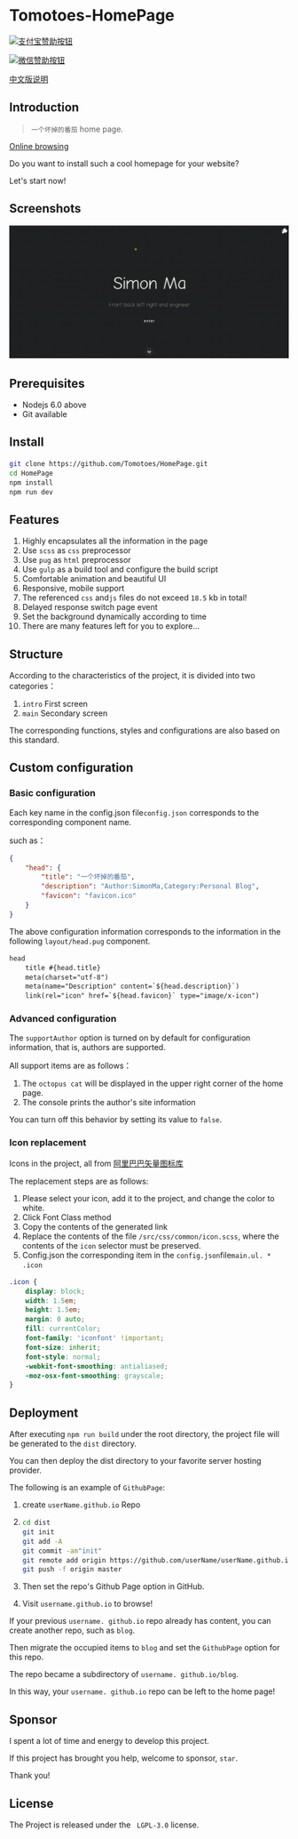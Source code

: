 # Tomotoes-HomePage


[![支付宝赞助按钮](https://camo.githubusercontent.com/f4874996db5ac421925db08778d800d76d36abbc/68747470733a2f2f696d672e736869656c64732e696f2f62616467652f2545362539342541462545342542422539382545352541452539442d25453525393025393154412545362538442539302545352538412541392d677265656e2e737667)](https://cdn.jsdelivr.net/gh/Tomotoes/images/blog/alipay.png)

[![微信赞助按钮](https://camo.githubusercontent.com/26101aa838286ad0d45a6f71b25fdc6e14e7668c/68747470733a2f2f696d672e736869656c64732e696f2f62616467652f2545352542452541452545342542462541312d25453525393025393154412545362538442539302545352538412541392d677265656e2e737667)](https://cdn.jsdelivr.net/gh/Tomotoes/images/blog/wechat.png)

[中文版说明](<README.zh_CN.md>)



## Introduction

> `一个坏掉的番茄`  home page.

[Online browsing](http://tomotoes.com)

Do you want to install such a cool homepage for your website?

Let's start now!



## Screenshots

![screenshot](screenshot.gif)



## Prerequisites

- Nodejs 6.0 above
- Git available



## Install

```sh
git clone https://github.com/Tomotoes/HomePage.git
cd HomePage
npm install
npm run dev
```



## Features

1. Highly encapsulates all the information in the page
2. Use `scss` as `css` preprocessor
3. Use `pug` as `html` preprocessor
4. Use `gulp` as a build tool and configure the build script
5. Comfortable animation and beautiful UI
6. Responsive, mobile support
7. The referenced `css` and`js` files do not exceed `18.5` kb in total!
8. Delayed response switch page event
9.  Set the background dynamically according to time
10. There are many features left for you to explore...



## Structure

According to the characteristics of the project, it is divided into two categories：
1. `intro` First screen
2. `main` Secondary screen

The corresponding functions, styles and configurations are also based on this standard.




## Custom configuration



### Basic configuration

Each key name in the config.json file`config.json` corresponds to the corresponding component name.

such as：

```json
{
	"head": {
		"title": "一个坏掉的番茄",
		"description": "Author:SimonMa,Category:Personal Blog",
		"favicon": "favicon.ico"
	}
}

```
The above configuration information corresponds to the information in the following `layout/head.pug` component.
```html
head
	title #{head.title}
	meta(charset="utf-8")
	meta(name="Description" content=`${head.description}`)
	link(rel="icon" href=`${head.favicon}` type="image/x-icon")
```



### Advanced configuration

The `supportAuthor` option is turned on by default for configuration information, that is, authors are supported.

All support items are as follows：

1. The `octopus cat` will be displayed in the upper right corner of the home page.
2. The console prints the author's site information

You can turn off this behavior by setting its value to `false`.



### Icon replacement
Icons in the project, all from [阿里巴巴矢量图标库](https://www.iconfont.cn)

The replacement steps are as follows:

1. Please select your icon, add it to the project, and change the color to white.
2. Click Font Class method
3. Copy the contents of the generated link
4. Replace the contents of the file `/src/css/common/icon.scss`, where the contents of the `icon` selector must be preserved.
5. Config.json the corresponding item in the `config.json`file`main.ul. * .icon`

```css
.icon {
	display: block;
	width: 1.5em;
	height: 1.5em;
	margin: 0 auto;
	fill: currentColor;
	font-family: 'iconfont' !important;
	font-size: inherit;
	font-style: normal;
	-webkit-font-smoothing: antialiased;
	-moz-osx-font-smoothing: grayscale;
}
```



## Deployment

After executing `npm run build` under the root directory, the project file will be generated to the `dist` directory.

You can then deploy the dist directory to your favorite server hosting provider.

The following is an example of `GithubPage`:

1. create `userName.github.io` Repo

2. ```sh
   cd dist
   git init 
   git add -A
   git commit -am"init"
   git remote add origin https://github.com/userName/userName.github.io.git
   git push -f origin master
   ```

3. Then set the repo's Github Page option in GitHub.

4. Visit `username.github.io` to browse!

   

If your previous `username. github.io` repo already has content, you can create another repo, such as `blog`.

 Then migrate the occupied items to `blog` and set the `GithubPage` option for this repo.

 The repo became a subdirectory of `username. github.io/blog`.

 In this way, your `username. github.io` repo can be left to the home page!



## Sponsor
I spent a lot of time and energy to develop this project.

If this project has brought you help, welcome to sponsor, `star`.

Thank you!



## License
The Project is released under the ` LGPL-3.0` license.
